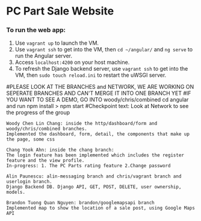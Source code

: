 # PC Part Sale Website

### To run the web app:
1. Use `vagrant up` to launch the VM.
2. Use `vagrant ssh` to get into the VM, then `cd ~/angular/` and `ng serve` to run the Angular server.
3. Access `localhost:4200` on your host machine.
  1. To refresh the Django backend server, use `vagrant ssh` to get into the VM, then `sudo touch reload.ini` to restart the uWSGI server.
 


#PLEASE LOOK AT THE BRANCHES and NETWORK, WE ARE WORKING ON SEPERATE BRANCHES AND CAN'T MERGE IT INTO ONE BRANCH YET
#IF YOU WANT TO SEE A DEMO, GO INTO woody/chris/combined cd angular and run npm install > npm start
#Checkpoint text:
Look at Network to see the progress of the group

    Woody Chen Lin Chang: inside the http/dashboard/form and woody/chris/combined branches.
    Implemented the dashboard, form, detail, the components that make up the page, some css

    Chang Yook Ahn: inside the chang branch:
    The login feature has been implemented which includes the register feature and the view profile.
    In-progress: 1. The PC Parts rating feature 2.Change password 
    
    Alin Paunescu: alin-messaging branch and chris/vagrant branch and userlogin branch.
    Django Backend DB. Django API, GET, POST, DELETE, user ownership, models.
    
    Brandon Tuong Quan Nguyen: brandon/googlemapsapi branch
    Implemented map to show the location of a sale post, using Google Maps API